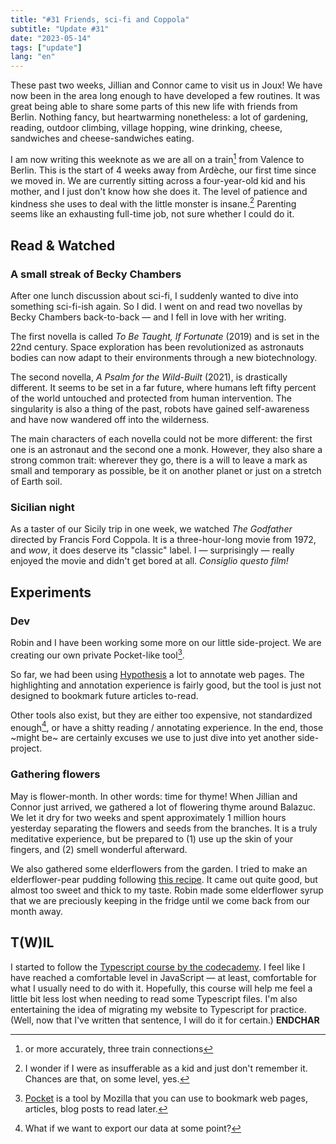 ```yaml
---
title: "#31 Friends, sci-fi and Coppola"
subtitle: "Update #31"
date: "2023-05-14"
tags: ["update"]
lang: "en"
---
```


These past two weeks, Jillian and Connor came to visit us in Joux! We have now been in the area long enough to have developed a few routines. It was great being able to share some parts of this new life with friends from Berlin. Nothing fancy, but heartwarming nonetheless: a lot of gardening, reading, outdoor climbing, village hopping, wine drinking, cheese, sandwiches and cheese-sandwiches eating.

I am now writing this weeknote as we are all on a train[^1] from Valence to Berlin. This is the start of 4 weeks away from Ardèche, our first time since we moved in. We are currently sitting across a four-year-old kid and his mother, and I just don't know how she does it. The level of patience and kindness she uses to deal with the little monster is insane.[^2] Parenting seems like an exhausting full-time job, not sure whether I could do it.

[^1]: or more accurately, three train connections
[^2]: I wonder if I were as insufferable as a kid and just don't remember it. Chances are that, on some level, yes.

## Read & Watched

### A small streak of Becky Chambers

After one lunch discussion about sci-fi, I suddenly wanted to dive into something sci-fi-ish again. So I did. I went on and read two novellas by Becky Chambers back-to-back — and I fell in love with her writing.

The first novella is called <cite>To Be Taught, If Fortunate</cite> (2019) and is set in the 22nd century. Space exploration has been revolutionized as astronauts bodies can now adapt to their environments through a new biotechnology.

The second novella, <cite>A Psalm for the Wild-Built</cite> (2021), is drastically different. It seems to be set in a far future, where humans left fifty percent of the world untouched and protected from human intervention. The singularity is also a thing of the past, robots have gained self-awareness and have now wandered off into the wilderness.

The main characters of each novella could not be more different: the first one is an astronaut and the second one a monk. However, they also share a strong common trait: wherever they go, there is a will to leave a mark as small and temporary as possible, be it on another planet or just on a stretch of Earth soil.

### Sicilian night

As a taster of our Sicily trip in one week, we watched <cite>The Godfather</cite> directed by Francis Ford Coppola. It is a three-hour-long movie from 1972, and _wow_, it does deserve its "classic" label. I — surprisingly — really enjoyed the movie and didn't get bored at all. _Consiglio questo film!_

## Experiments

### Dev

Robin and I have been working some more on our little side-project. We are creating our own private Pocket-like tool[^3].

So far, we had been using [Hypothesis](https://web.hypothes.is/) a lot to annotate web pages. The highlighting and annotation experience is fairly good, but the tool is just not designed to bookmark future articles to-read.

Other tools also exist, but they are either too expensive, not standardized enough[^4], or have a shitty reading / annotating experience. In the end, those ~might be~ are certainly excuses we use to just dive into yet another side-project.

### Gathering flowers

May is flower-month. In other words: time for thyme! When Jillian and Connor just arrived, we gathered a lot of flowering thyme around Balazuc. We let it dry for two weeks and spent approximately 1 million hours yesterday separating the flowers and seeds from the branches. It is a truly meditative experience, but be prepared to (1) use up the skin of your fingers, and (2) smell wonderful afterward.

We also gathered some elderflowers from the garden. I tried to make an elderflower-pear pudding following [this recipe](https://www.kilometre-0.fr/recettes/flan-aux-poires-et-aux-fleurs-de-sureau/). It came out quite good, but almost too sweet and thick to my taste. Robin made some elderflower syrup that we are preciously keeping in the fridge until we come back from our month away.

[^3]: [Pocket](https://getpocket.com/) is a tool by Mozilla that you can use to bookmark web pages, articles, blog posts to read later.
[^4]: What if we want to export our data at some point?

## T(W)IL

I started to follow the [Typescript course by the codecademy](https://www.codecademy.com/learn/learn-typescript). I feel like I have reached a comfortable level in JavaScript — at least, comfortable for what I usually need to do with it. Hopefully, this course will help me feel a little bit less lost when needing to read some Typescript files. I'm also entertaining the idea of migrating my website to Typescript for practice. (Well, now that I've written that sentence, I will do it for certain.) **ENDCHAR**
